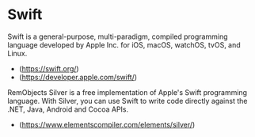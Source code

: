 # Swift

Swift is a general-purpose, multi-paradigm, compiled programming language developed by Apple Inc. for iOS, macOS, watchOS, tvOS, and Linux.
* (https://swift.org/)
* (https://developer.apple.com/swift/)

RemObjects Silver is a free implementation of Apple's Swift programming language. 
With Silver, you can use Swift to write code directly against the .NET, Java, Android and Cocoa APIs.
* (https://www.elementscompiler.com/elements/silver/)
  
  
